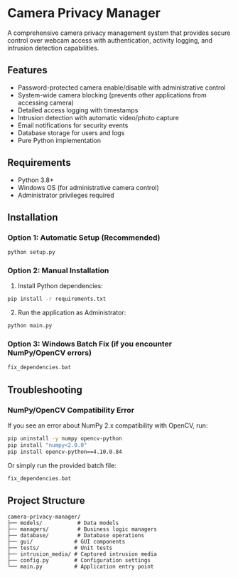 # Camera Privacy Manager

A comprehensive camera privacy management system that provides secure control over webcam access with authentication, activity logging, and intrusion detection capabilities.

## Features

- Password-protected camera enable/disable with administrative control
- System-wide camera blocking (prevents other applications from accessing camera)
- Detailed access logging with timestamps
- Intrusion detection with automatic video/photo capture
- Email notifications for security events
- Database storage for users and logs
- Pure Python implementation

## Requirements

- Python 3.8+
- Windows OS (for administrative camera control)
- Administrator privileges required

## Installation

### Option 1: Automatic Setup (Recommended)
```bash
python setup.py
```

### Option 2: Manual Installation
1. Install Python dependencies:
```bash
pip install -r requirements.txt
```

2. Run the application as Administrator:
```bash
python main.py
```

### Option 3: Windows Batch Fix (if you encounter NumPy/OpenCV errors)
```bash
fix_dependencies.bat
```

## Troubleshooting

### NumPy/OpenCV Compatibility Error
If you see an error about NumPy 2.x compatibility with OpenCV, run:
```bash
pip uninstall -y numpy opencv-python
pip install "numpy<2.0.0"
pip install opencv-python==4.10.0.84
```

Or simply run the provided batch file:
```bash
fix_dependencies.bat
```

## Project Structure

```
camera-privacy-manager/
├── models/           # Data models
├── managers/         # Business logic managers
├── database/         # Database operations
├── gui/             # GUI components
├── tests/           # Unit tests
├── intrusion_media/ # Captured intrusion media
├── config.py        # Configuration settings
└── main.py          # Application entry point
```